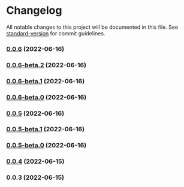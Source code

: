 # Changelog

All notable changes to this project will be documented in this file. See [standard-version](https://github.com/conventional-changelog/standard-version) for commit guidelines.

### [0.0.6](https://github.com/UltimateTournament/ArcadeNodeJSSDK/compare/v0.0.5...v0.0.6) (2022-06-16)

### [0.0.6-beta.2](https://github.com/UltimateTournament/ArcadeNodeJSSDK/compare/v0.0.6-beta.1...v0.0.6-beta.2) (2022-06-16)

### [0.0.6-beta.1](https://github.com/UltimateTournament/ArcadeNodeJSSDK/compare/v0.0.5...v0.0.6-beta.1) (2022-06-16)

### [0.0.6-beta.0](https://github.com/UltimateTournament/ArcadeNodeJSSDK/compare/v0.0.5...v0.0.6-beta.0) (2022-06-16)

### [0.0.5](https://github.com/UltimateTournament/ArcadeNodeJSSDK/compare/v0.0.4...v0.0.5) (2022-06-16)

### [0.0.5-beta.1](https://github.com/UltimateTournament/ArcadeNodeJSSDK/compare/v0.0.5-beta.0...v0.0.5-beta.1) (2022-06-16)

### [0.0.5-beta.0](https://github.com/UltimateTournament/ArcadeNodeJSSDK/compare/v0.0.4...v0.0.5-beta.0) (2022-06-16)

### [0.0.4](https://github.com/UltimateTournament/ArcadeNodeJSSDK/compare/v0.0.3...v0.0.4) (2022-06-15)

### 0.0.3 (2022-06-15)
